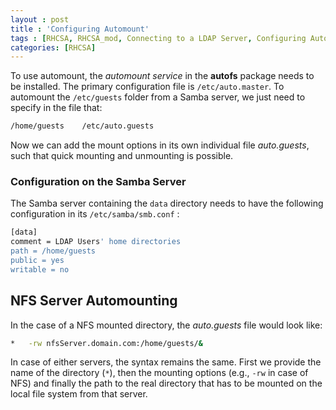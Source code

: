 ```yaml
---
layout : post
title : 'Configuring Automount'
tags : [RHCSA, RHCSA_mod, Connecting to a LDAP Server, Configuring Automount]
categories: [RHCSA]
---
```



To use automount, the *automount service* in the **autofs** package
needs to be installed. The primary configuration file is
`/etc/auto.master`. To automount the `/etc/guests` folder from a Samba
server, we just need to specify in the file that:

``` bash
/home/guests    /etc/auto.guests
```

Now we can add the mount options in its own individual file
*auto.guests*, such that quick mounting and unmounting is possible.

### Configuration on the Samba Server

The Samba server containing the `data` directory needs to have the
following configuration in its `/etc/samba/smb.conf` :

``` bash
[data]
comment = LDAP Users' home directories
path = /home/guests
public = yes
writable = no
```

## NFS Server Automounting

In the case of a NFS mounted directory, the *auto.guests* file would
look like:

``` bash
*   -rw nfsServer.domain.com:/home/guests/&
```

In case of either servers, the syntax remains the same. First we provide
the name of the directory (`*`), then the mounting options (e.g., `-rw`
in case of NFS) and finally the path to the real directory that has to
be mounted on the local file system from that server.

